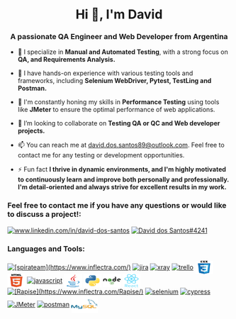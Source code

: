 <h1 align="center">Hi 👋, I'm David</h1>
<h3 align="center">A passionate QA Engineer and Web Developer from Argentina</h3>

- 🌱  I specialize in **Manual and Automated Testing**, with a strong focus on **QA, and Requirements Analysis.**

- 🔧 I have hands-on experience with various testing tools and frameworks, including **Selenium WebDriver, Pytest, TestLing and Postman.**

- 🚀 I'm constantly honing my skills in **Performance Testing** using tools like **JMeter** to ensure the optimal performance of web applications.

- 👯 I’m looking to collaborate on **Testing QA or QC and Web developer projects.**

- 📫  You can reach me at david.dos.santos89@outlook.com. Feel free to contact me for any testing or development opportunities.

- ⚡ Fun fact **I thrive in dynamic environments, and I'm highly motivated to continuously learn and improve both personally and professionally. I'm detail-oriented and always strive for excellent results in my work.**

<h3 align="left">Feel free to contact me if you have any questions or would like to discuss a project!:</h3>
<p align="left">
<a href="https://linkedin.com/in/www.linkedin.com/in/david-dos-santos" target="blank"><img align="center" src="http://lofrev.net/wp-content/photos/2017/04/linkedin_logo.jpg" alt="www.linkedin.com/in/david-dos-santos" height="30" width="30"/></a>
<a href="https://discord.gg/David dos Santos#4241" target="blank"><img align="center" src="https://www.freepnglogos.com/uploads/discord-logo-png/discord-logo-logodownload-download-logotipos-1.png" alt="David dos Santos#4241" height="40" width="40" /></a>
</p>

<h3 align="left">Languages and Tools:</h3>
<div align="left">
  <a href="" target="blank" rel=""><img align="center" src="https://images.g2crowd.com/uploads/product/image/large_detail/large_detail_959a0b85e4aa2315bfb29d2ac0023582/spirateam.png" alt="[spirateam](https://www.inflectra.com/)" height="30" width="30"/></a>
  <a href="" target="blank" rel=""><img align="center" src="https://iconape.com/wp-content/png_logo_vector/jira-2.png" alt="jira" height="30" width="30"/></a>
  <a href="" target="blank" rel=""><img align="center" src="https://marketplace-cdn.atlassian.com/files/11638493-3ff7-4f84-9f2d-cd10d8a599dc?fileType=image&amp;mode=full-fit" alt="xray" height="40" width="40"/></a>
  <a href="" target="blank" rel=""><img align="center" src="https://pluspng.com/img-png/trello-png-trello-png-1600.png" alt="trello" height="40" width="40"/></a>
  <a href="" target="blank" rel=""><img align="center" src="https://raw.githubusercontent.com/devicons/devicon/master/icons/css3/css3-original-wordmark.svg" alt="css3" height="30" width="40"/></a>
  <a href="" target="blank" rel=""><img align="center" src="https://raw.githubusercontent.com/devicons/devicon/master/icons/html5/html5-original-wordmark.svg" alt="html5" height="30" width="40"/></a>
  <a href="" target="blank" rel=""><img align="center" src="https://andreyex.ru/wp-content/uploads/2017/07/YAzyk-programmirovaniya-Javascript.jpg" alt="javascript" height="30" width="40"/></a>
  <a href="" target="blank" rel=""><img align="center" src="https://raw.githubusercontent.com/devicons/devicon/master/icons/java/java-original.svg" alt="java" height="30" width="40"/></a>
  <a href="" target="blank" rel=""><img align="center" src="https://raw.githubusercontent.com/devicons/devicon/master/icons/python/python-original.svg" alt="python" height="30" width="40"/></a>
  <a href="" target="blank" rel=""><img align="center" src="https://raw.githubusercontent.com/devicons/devicon/master/icons/nodejs/nodejs-original-wordmark.svg" alt="nodejs" height="30" width="40"/></a>
  <a href="" target="blank" rel=""><img align="center" src="https://raw.githubusercontent.com/devicons/devicon/master/icons/react/react-original-wordmark.svg" alt="react" height="30" width="40"/></a>
  <a href="" target="blank" rel=""> <img align="center" src="https://images.g2crowd.com/uploads/product/image/large_detail/large_detail_58f2f8927641fb635bc99e9855d4b2c5/rapise.png" alt="[Rapise](https://www.inflectra.com/Rapise/)" height="30" width="30"/></a>
  <a href="" target="blank" rel=""><img align="center" src="https://raw.githubusercontent.com/detain/svg-logos/780f25886640cef088af994181646db2f6b1a3f8/svg/selenium-logo.svg" alt="selenium" height="30" width="40"/></a> 
  <a href="" target="blank" rel=""><img align="center" src="https://cdn.sanity.io/images/o0o2tn5x/production/13b9c8412093e2f0cdb5495e1f59144967fa1664-512x512.jpg" alt="cypress" height="30" width="40"/></a>
  <a href="" target="blank" rel=""><img align="center" src="https://vectorified.com/images/jmeter-icon-28.png" alt="JMeter" height="30" width="40"/></a>
  <a href="" target="blank" rel=""><img align="center" src="https://sdtimes.com/wp-content/uploads/2018/08/logo-glyph.png" alt="postman" height="30" width="40"/></a>
  <a href="" target="blank" rel=""><img align="center" src="https://raw.githubusercontent.com/devicons/devicon/master/icons/mysql/mysql-original-wordmark.svg" alt="mysql" height="40" width="60"/></a>
</div>

